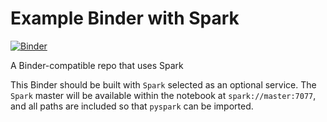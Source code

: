 # Example Binder with Spark
[![Binder](http://mybinder.org/badge.svg)](http://mybinder.org/repo/binder-project/example-service-spark)

A Binder-compatible repo that uses Spark

This Binder should be built with `Spark` selected as an optional service. The `Spark` master will be available within the notebook at `spark://master:7077`, and all paths are included so that `pyspark` can be imported.
